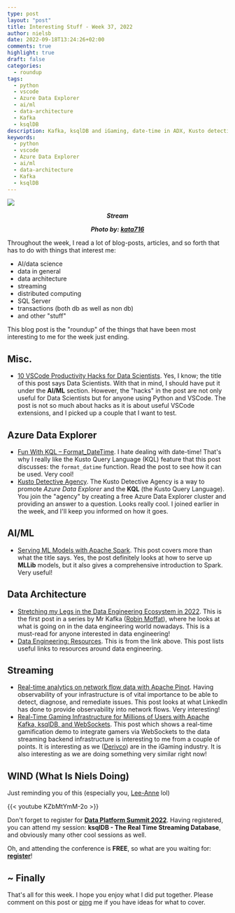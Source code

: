 ```yaml
---
type: post
layout: "post"
title: Interesting Stuff - Week 37, 2022
author: nielsb
date: 2022-09-18T13:24:26+02:00
comments: true
highlight: true
draft: false
categories:
  - roundup
tags:
  - python
  - vscode
  - Azure Data Explorer
  - ai/ml
  - data-architecture
  - Kafka
  - ksqlDB
description: Kafka, ksqlDB and iGaming, date-time in ADX, Kusto detective agency, Spark & MLLib, and other interesting topics.
keywords:
  - python
  - vscode
  - Azure Data Explorer
  - ai/ml
  - data-architecture
  - Kafka
  - ksqlDB   
---
```


![](/images/posts/stream.jpg)

**<p style="text-align: center;"><em>Stream</em></p>**
**<p style="text-align: center;"><em>Photo by: <a href="https://www.istockphoto.com/portfolio/kata716">kata716</a></em></p>**

Throughout the week, I read a lot of blog-posts, articles, and so forth that has to do with things that interest me:

* AI/data science
* data in general
* data architecture
* streaming
* distributed computing
* SQL Server
* transactions (both db as well as non db)
* and other "stuff"

This blog post is the "roundup" of the things that have been most interesting to me for the week just ending.

<!--more-->

## Misc.

* [10 VSCode Productivity Hacks for Data Scientists][1]. Yes, I know; the title of this post says Data Scientists. With that in mind, I should have put it under the **AI/ML** section. However, the "hacks" in the post are not only useful for Data Scientists but for anyone using Python and VSCode. The post is not so much about hacks as it is about useful VSCode extensions, and I picked up a couple that I want to test.

## Azure Data Explorer

* [Fun With KQL – Format_DateTime][2]. I hate dealing with date-time! That's why I really like the Kusto Query Language (KQL) feature that this post discusses: the `format_datime` function. Read the post to see how it can be used. Very cool! 
* [Kusto Detective Agency][3]. The Kusto Detective Agency is a way to promote *Azure Data Explorer* and the **KQL** (the Kusto Query Language). You join the "agency" by creating a free Azure Data Explorer cluster and providing an answer to a question. Looks really cool. I joined earlier in the week, and I'll keep you informed on how it goes.

## AI/ML

* [Serving ML Models with Apache Spark][4]. This post covers more than what the title says. Yes, the post definitely looks at how to serve up **MLLib** models, but it also gives a comprehensive introduction to Spark. Very useful!

## Data Architecture

* [Stretching my Legs in the Data Engineering Ecosystem in 2022][5]. This is the first post in a series by Mr Kafka ([Robin Moffat][rmoff]), where he looks at what is going on in the data engineering world nowadays. This is a must-read for anyone interested in data engineering!
* [Data Engineering: Resources][6]. This is from the link above. This post lists useful links to resources around data engineering.

## Streaming

* [Real-time analytics on network flow data with Apache Pinot][7]. Having observability of your infrastructure is of vital importance to be able to detect, diagnose, and remediate issues. This post looks at what LinkedIn has done to provide observability into network flows. Very interesting!
* [Real-Time Gaming Infrastructure for Millions of Users with Apache Kafka, ksqlDB, and WebSockets][8]. This post which shows a real-time gamification demo to integrate gamers via WebSockets to the data streaming backend infrastructure is interesting to me from a couple of points. It is interesting as we ([Derivco](/derivco)) are in the iGaming industry. It is also interesting as we are doing something very similar right now!

## WIND (What Is Niels Doing)

Just reminding you of this (especially you, [Lee-Anne][leeanne] lol)

{{< youtube KZbMtYmM-2o >}}

Don't forget to register for [**Data Platform Summit 2022**][9]. Having registered, you can attend my session: **ksqlDB - The Real Time Streaming Database**, and obviously many other cool sessions as well.

Oh, and attending the conference is **FREE**, so what are you waiting for: [**register**][9]!

## ~ Finally

That's all for this week. I hope you enjoy what I did put together. Please comment on this post or [ping][ma] me if you have ideas for what to cover.

[ma]: mailto:niels.it.berglund@gmail.com
[mp]: https://blog.acolyer.org
[iq]: https://www.infoq.com/
[ew]: http://sqlonice.com/
[re]: http://blog.revolutionanalytics.com
[sqsk]: https://www.sqlskills.com
[mdaveyblog]: https://mdavey.wordpress.com/
[charlblog]: https://charlla.com/

[jovpop]: https://twitter.com/JovanPop_MSFT
[bobw]: https://twitter.com/bobwardms
[revod]: https://twitter.com/revodavid
[lonny]: https://twitter.com/sqL_handLe
[ewtw]: https://twitter.com/sqlOnIce
[buckw]: https://twitter.com/BuckWoodyMSFT
[mattw]: https://twitter.com/matthewwarren
[murba]: https://twitter.com/muratdemirbas
[daveda]: https://twitter.com/davidthecoder
[adcol]: https://twitter.com/adriancolyer
[jesrod]: https://twitter.com/jrdothoughts
[tomaz]: https://twitter.com/tomaz_tsql
[dataart]: https://twitter.com/dataartisans
[luis]: https://twitter.com/luis_de_sousa
[benstop]: https://twitter.com/benstopford
[conflu]: https://twitter.com/confluentinc
[tylert]: https://twitter.com/tyler_treat
[andrewng]: https://twitter.com/AndrewYNg
[lawr]: https://twitter.com/bytezn
[jue]: https://twitter.com/b0rk
[yan]: https://twitter.com/theburningmonk
[danny]: https://twitter.com/g9yuayon
[rmoff]: https://twitter.com/rmoff
[ryansw]: https://twitter.com/ryanswanstrom
[pabloc]: https://twitter.com/pabloc_ds
[mklep]: https://twitter.com/martinkl
[mdavey]: https://twitter.com/matt_davey
[jboner]: https://twitter.com/jboner
[joeduff]: https://twitter.com/funcOfJoe
[charl]: https://twitter.com/charllamprecht
[dbricks]: https://twitter.com/databricks
[adsit]: https://twitter.com/SitnikAdam
[vicky]: https://twitter.com/vickyharp
[dscentral]: https://twitter.com/DataScienceCtrl
[natemc]: https://twitter.com/natemcmaster
[ads]: https://twitter.com/azuredatastudio
[travw]: https://twitter.com/radtravis
[emilk]: https://twitter.com/IsTheArchitect
[netflx]: https://netflixtechblog.com/
[leeanne]: https://www.linkedin.com/in/lee-anne-james-96514023/

[1]: https://towardsdatascience.com/10-vscode-productivity-hacks-for-data-scientists-1836f87e0525
[2]: https://arcanecode.com/2022/09/12/fun-with-kql-format_datetime/
[3]: https://detective.kusto.io/
[4]: https://towardsdatascience.com/serving-ml-models-with-apache-spark-3adc278f7a78
[5]: https://rmoff.net/2022/09/14/stretching-my-legs-in-the-data-engineering-ecosystem-in-2022/
[6]: https://rmoff.net/2022/09/14/data-engineering-resources/
[7]: https://engineering.linkedin.com/blog/2022/real-time-analytics-on-network-flow-data-with-apache-pinot
[8]: https://www.confluent.io/blog/real-time-gaming-infrastructure-kafka-ksqldb-websockets/
[9]: https://dataplatformgeeks.com/dps2022/booking/
